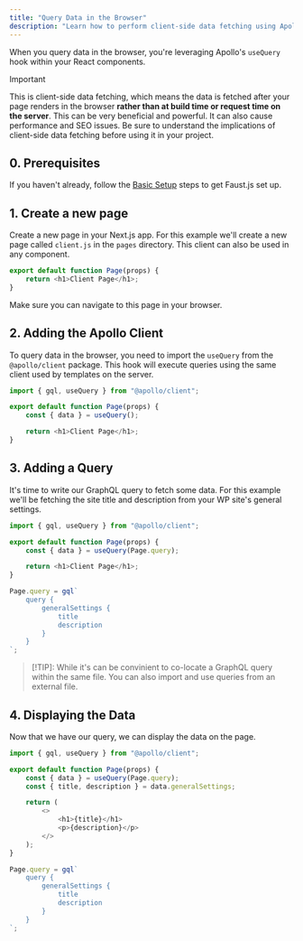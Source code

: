 ```yaml
---
title: "Query Data in the Browser"
description: "Learn how to perform client-side data fetching using Apollo's useQuery hook in your React components."
---
```


When you query data in the browser, you're leveraging Apollo's `useQuery` hook within your React components.

> [!IMPORTANT]
> This is client-side data fetching, which means the data is fetched after your page renders in the browser **rather than at build time or request time on the server**. This can be very beneficial and powerful. It can also cause performance and SEO issues. Be sure to understand the implications of client-side data fetching before using it in your project.

## 0. Prerequisites

If you haven't already, follow the [Basic Setup](/docs/how-to/basic-setup/) steps to get Faust.js set up.

## 1. Create a new page

Create a new page in your Next.js app. For this example we'll create a new page called `client.js` in the `pages` directory. This client can also be used in any component.

```js title="page/client.js"
export default function Page(props) {
	return <h1>Client Page</h1>;
}
```

Make sure you can navigate to this page in your browser.

## 2. Adding the Apollo Client

To query data in the browser, you need to import the `useQuery` from the `@apollo/client` package. This hook will execute queries using the same client used by templates on the server.

```js title="page/client.js" {1,4}
import { gql, useQuery } from "@apollo/client";

export default function Page(props) {
	const { data } = useQuery();

	return <h1>Client Page</h1>;
}
```

## 3. Adding a Query

It's time to write our GraphQL query to fetch some data. For this example we'll be fetching the site title and description from your WP site's general settings.

```js {4,9-17} title="page/client.js"
import { gql, useQuery } from "@apollo/client";

export default function Page(props) {
	const { data } = useQuery(Page.query);

	return <h1>Client Page</h1>;
}

Page.query = gql`
	query {
		generalSettings {
			title
			description
		}
	}
`;
```

> [!TIP]:
> While it's can be convinient to co-locate a GraphQL query within the same file. You can also import and use queries from an external file.

## 4. Displaying the Data

Now that we have our query, we can display the data on the page.

```js {5, 7-12} title="page/client.js"
import { gql, useQuery } from "@apollo/client";

export default function Page(props) {
	const { data } = useQuery(Page.query);
	const { title, description } = data.generalSettings;

	return (
		<>
			<h1>{title}</h1>
			<p>{description}</p>
		</>
	);
}

Page.query = gql`
	query {
		generalSettings {
			title
			description
		}
	}
`;
```
